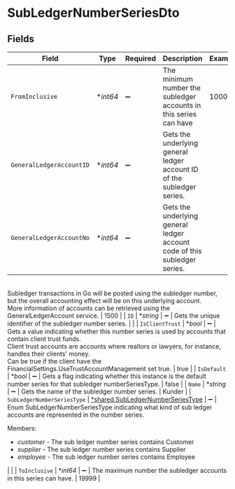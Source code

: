 # SubLedgerNumberSeriesDto


## Fields

| Field                                                                                                                                                                                                                                                                                                                                                               | Type                                                                                                                                                                                                                                                                                                                                                                | Required                                                                                                                                                                                                                                                                                                                                                            | Description                                                                                                                                                                                                                                                                                                                                                         | Example                                                                                                                                                                                                                                                                                                                                                             |
| ------------------------------------------------------------------------------------------------------------------------------------------------------------------------------------------------------------------------------------------------------------------------------------------------------------------------------------------------------------------- | ------------------------------------------------------------------------------------------------------------------------------------------------------------------------------------------------------------------------------------------------------------------------------------------------------------------------------------------------------------------- | ------------------------------------------------------------------------------------------------------------------------------------------------------------------------------------------------------------------------------------------------------------------------------------------------------------------------------------------------------------------- | ------------------------------------------------------------------------------------------------------------------------------------------------------------------------------------------------------------------------------------------------------------------------------------------------------------------------------------------------------------------- | ------------------------------------------------------------------------------------------------------------------------------------------------------------------------------------------------------------------------------------------------------------------------------------------------------------------------------------------------------------------- |
| `FromInclusive`                                                                                                                                                                                                                                                                                                                                                     | **int64*                                                                                                                                                                                                                                                                                                                                                            | :heavy_minus_sign:                                                                                                                                                                                                                                                                                                                                                  | The minimum number the subledger accounts in this series can have                                                                                                                                                                                                                                                                                                   | 10000                                                                                                                                                                                                                                                                                                                                                               |
| `GeneralLedgerAccountID`                                                                                                                                                                                                                                                                                                                                            | **int64*                                                                                                                                                                                                                                                                                                                                                            | :heavy_minus_sign:                                                                                                                                                                                                                                                                                                                                                  | Gets the underlying general ledger account ID of the subledger series.                                                                                                                                                                                                                                                                                              |                                                                                                                                                                                                                                                                                                                                                                     |
| `GeneralLedgerAccountNo`                                                                                                                                                                                                                                                                                                                                            | **int64*                                                                                                                                                                                                                                                                                                                                                            | :heavy_minus_sign:                                                                                                                                                                                                                                                                                                                                                  | Gets the underlying general ledger account code of this subledger series.<br/>Subledger transactions in Go will be posted using the subledger number, but the overall accounting effect will be on this underlying account.<br/>More information of accounts can be retrieved using the GeneralLedgerAccount service.                                             | 1500                                                                                                                                                                                                                                                                                                                                                                |
| `ID`                                                                                                                                                                                                                                                                                                                                                                | **string*                                                                                                                                                                                                                                                                                                                                                           | :heavy_minus_sign:                                                                                                                                                                                                                                                                                                                                                  | Gets the unique identifier of the subledger number series.                                                                                                                                                                                                                                                                                                          |                                                                                                                                                                                                                                                                                                                                                                     |
| `IsClientTrust`                                                                                                                                                                                                                                                                                                                                                     | **bool*                                                                                                                                                                                                                                                                                                                                                             | :heavy_minus_sign:                                                                                                                                                                                                                                                                                                                                                  | Gets a value indicating whether this number series is used by accounts that contain client trust funds.<br/>Client trust accounts are accounts where realtors or lawyers, for instance, handles their clients' money.<br/>Can be true if the client have the FinancialSettings.UseTrustAccountManagement set true.                                                | true                                                                                                                                                                                                                                                                                                                                                                |
| `IsDefault`                                                                                                                                                                                                                                                                                                                                                         | **bool*                                                                                                                                                                                                                                                                                                                                                             | :heavy_minus_sign:                                                                                                                                                                                                                                                                                                                                                  | Gets a flag indicating whether this instance is the default number series for that subledger numberSeriesType.                                                                                                                                                                                                                                                      | false                                                                                                                                                                                                                                                                                                                                                               |
| `Name`                                                                                                                                                                                                                                                                                                                                                              | **string*                                                                                                                                                                                                                                                                                                                                                           | :heavy_minus_sign:                                                                                                                                                                                                                                                                                                                                                  | Gets the name of the subledger number series.                                                                                                                                                                                                                                                                                                                       | Kunder                                                                                                                                                                                                                                                                                                                                                              |
| `SubLedgerNumberSeriesType`                                                                                                                                                                                                                                                                                                                                         | [*shared.SubLedgerNumberSeriesType](../../models/shared/subledgernumberseriestype.md)                                                                                                                                                                                                                                                                               | :heavy_minus_sign:                                                                                                                                                                                                                                                                                                                                                  | Enum SubLedgerNumberSeriesType indicating what kind of sub ledger accounts are represented in the number series.<p>Members:</p><ul><li><i>customer</i> - The sub ledger number series contains Customer</li><li><i>supplier</i> - The sub ledger number series contains Supplier</li><li><i>employee</i> - The sub ledger number series contains Employee</li></ul> |                                                                                                                                                                                                                                                                                                                                                                     |
| `ToInclusive`                                                                                                                                                                                                                                                                                                                                                       | **int64*                                                                                                                                                                                                                                                                                                                                                            | :heavy_minus_sign:                                                                                                                                                                                                                                                                                                                                                  | The maximum number the subledger accounts in this series can have.                                                                                                                                                                                                                                                                                                  | 19999                                                                                                                                                                                                                                                                                                                                                               |